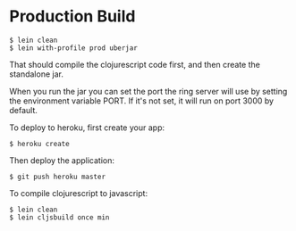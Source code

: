 # Production Build

```
$ lein clean
$ lein with-profile prod uberjar
```

That should compile the clojurescript code first, and then create the standalone jar.

When you run the jar you can set the port the ring server will use by setting the environment variable PORT.
If it's not set, it will run on port 3000 by default.

To deploy to heroku, first create your app:

```
$ heroku create
```

Then deploy the application:

```
$ git push heroku master
```

To compile clojurescript to javascript:

```
$ lein clean
$ lein cljsbuild once min
```
